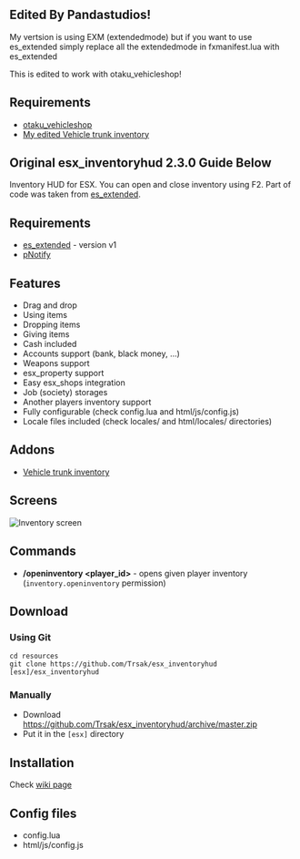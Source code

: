 ## Edited By Pandastudios!
My vertsion is using EXM (extendedmode) but if you want to use es_extended simply replace all the extendedmode in fxmanifest.lua with es_extended

This is edited to work with otaku_vehicleshop!
## Requirements
* [otaku_vehicleshop](https://github.com/Sojobo/otaku_vehicleshop)
* [My edited Vehicle trunk inventory](https://github.com/PandastudiosSWE/esx_inventoryhud_trunk)


## Original esx_inventoryhud 2.3.0 Guide Below
Inventory HUD for ESX. You can open and close inventory using F2. Part of code was taken from [es_extended](https://github.com/ESX-Org/es_extended).

## Requirements
* [es_extended](https://github.com/esx-framework/es_extended/tree/v1-final) - version v1 
* [pNotify](https://forum.fivem.net/t/release-pnotify-in-game-js-notifications-using-noty/20659)

## Features
- Drag and drop
- Using items
- Dropping items
- Giving items
- Cash included
- Accounts support (bank, black money, ...)
- Weapons support
- esx_property support
- Easy esx_shops integration
- Job (society) storages
- Another players inventory support
- Fully configurable (check config.lua and html/js/config.js)
- Locale files included (check locales/ and html/locales/ directories)

## Addons
* [Vehicle trunk inventory](https://github.com/Trsak/esx_inventoryhud_trunk/tree/master)

## Screens
![Inventory screen](https://i.imgur.com/eHD01Tl.png)

## Commands
* **/openinventory <player_id>** - opens given player inventory (`inventory.openinventory` permission)

## Download

### Using Git
```
cd resources
git clone https://github.com/Trsak/esx_inventoryhud [esx]/esx_inventoryhud
```

### Manually
- Download https://github.com/Trsak/esx_inventoryhud/archive/master.zip
- Put it in the `[esx]` directory

## Installation
Check [wiki page](https://github.com/Trsak/esx_inventoryhud/wiki)

## Config files
* config.lua
* html/js/config.js
